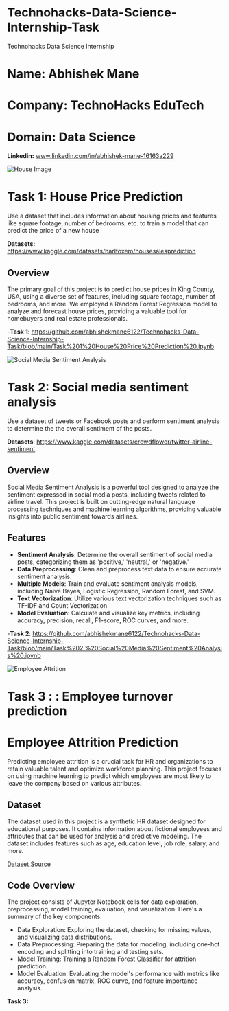 # Technohacks-Data-Science-Internship-Task
Technohacks Data Science Internship 


# Name: Abhishek Mane 
# Company: TechnoHacks EduTech 
# Domain: Data Science 

**Linkedin:** www.linkedin.com/in/abhishek-mane-16163a229



![House Image](https://th.bing.com/th/id/OIP.MAPE_40DTobKTlf8_DyvggAAAA?pid=ImgDet&rs=1)

# Task 1: House Price Prediction 
Use a dataset that includes information about
housing prices and features like square
footage, number of bedrooms, etc. to train a
model that can predict the price of a new
house

**Datasets:** https://www.kaggle.com/datasets/harlfoxem/housesalesprediction

## Overview

The primary goal of this project is to predict house prices in King County, USA, using a diverse set of features, including square footage, number of bedrooms, and more. We employed a Random Forest Regression model to analyze and forecast house prices, providing a valuable tool for homebuyers and real estate professionals.


-**Task 1**: https://github.com/abhishekmane6122/Technohacks-Data-Science-Internship-Task/blob/main/Task%201%20House%20Price%20Prediction%20.ipynb







![Social Media Sentiment Analysis](https://www.altexsoft.com/media/2018/09/sentiment_analysis.jpg)
# Task 2: Social media sentiment analysis 
Use a dataset of tweets or Facebook posts and
perform sentiment analysis to determine the
the overall sentiment of the posts.

**Datasets**: https://www.kaggle.com/datasets/crowdflower/twitter-airline-sentiment

## Overview

Social Media Sentiment Analysis is a powerful tool designed to analyze the sentiment expressed in social media posts, including tweets related to airline travel. This project is built on cutting-edge natural language processing techniques and machine learning algorithms, providing valuable insights into public sentiment towards airlines.

## Features

- **Sentiment Analysis**: Determine the overall sentiment of social media posts, categorizing them as 'positive,' 'neutral,' or 'negative.'
- **Data Preprocessing**: Clean and preprocess text data to ensure accurate sentiment analysis.
- **Multiple Models**: Train and evaluate sentiment analysis models, including Naive Bayes, Logistic Regression, Random Forest, and SVM.
- **Text Vectorization**: Utilize various text vectorization techniques such as TF-IDF and Count Vectorization.
- **Model Evaluation**: Calculate and visualize key metrics, including accuracy, precision, recall, F1-score, ROC curves, and more.


-**Task 2**: https://github.com/abhishekmane6122/Technohacks-Data-Science-Internship-Task/blob/main/Task%202.%20Social%20Media%20Sentiment%20Analysis%20.ipynb


![Employee Attrition](https://pdancel.github.io/img/portfolio/Employee.png)
# Task 3 : : Employee turnover prediction
# Employee Attrition Prediction

Predicting employee attrition is a crucial task for HR and organizations to retain valuable talent and optimize workforce planning. This project focuses on using machine learning to predict which employees are most likely to leave the company based on various attributes.

## Dataset

The dataset used in this project is a synthetic HR dataset designed for educational purposes. It contains information about fictional employees and attributes that can be used for analysis and predictive modeling. The dataset includes features such as age, education level, job role, salary, and more.

[Dataset Source](https://www.kaggle.com/datasets/pavansubhasht/ibm-hr-analytics-attrition-dataset)

## Code Overview

The project consists of Jupyter Notebook cells for data exploration, preprocessing, model training, evaluation, and visualization. Here's a summary of the key components:

- Data Exploration: Exploring the dataset, checking for missing values, and visualizing data distributions.
- Data Preprocessing: Preparing the data for modeling, including one-hot encoding and splitting into training and testing sets.
- Model Training: Training a Random Forest Classifier for attrition prediction.
- Model Evaluation: Evaluating the model's performance with metrics like accuracy, confusion matrix, ROC curve, and feature importance analysis.


**Task 3:** 

